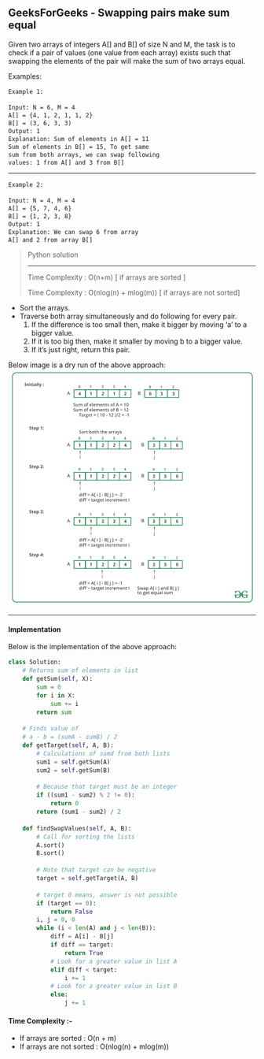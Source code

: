 ## GeeksForGeeks - Swapping pairs make sum equal

Given two arrays of integers A[] and B[] of size N and M, the task is to check if a pair of values (one value from each array) exists such that swapping the elements of the pair will make the sum of two arrays equal.

Examples:

```
Example 1:

Input: N = 6, M = 4
A[] = {4, 1, 2, 1, 1, 2}
B[] = (3, 6, 3, 3)
Output: 1
Explanation: Sum of elements in A[] = 11
Sum of elements in B[] = 15, To get same 
sum from both arrays, we can swap following 
values: 1 from A[] and 3 from B[]
```
_____

```
Example 2:

Input: N = 4, M = 4
A[] = {5, 7, 4, 6}
B[] = {1, 2, 3, 8}
Output: 1
Explanation: We can swap 6 from array 
A[] and 2 from array B[]
```

> Python solution 
> ______________________
>
> Time Complexity   : O(n+m) [ if arrays are sorted ]
>
> Time Complexity   : O(nlog(n) + mlog(m)) [ if arrays are not sorted]

- Sort the arrays.
- Traverse both array simultaneously and do following for every pair.
    1. If the difference is too small then, make it bigger by moving ‘a’ to a bigger value.
    1. If it is too big then, make it smaller by moving b to a bigger value.
    1. If it’s just right, return this pair.

Below image is a dry run of the above approach:
![Figure 1](image_1.png)
______

#### Implementation

Below is the implementation of the above approach:
```python
class Solution:
    # Returns sum of elements in list
    def getSum(self, X):
        sum = 0
        for i in X:
            sum += i
        return sum

    # Finds value of
    # a - b = (sumA - sumB) / 2
    def getTarget(self, A, B):
        # Calculations of sumd from both lists
        sum1 = self.getSum(A)
        sum2 = self.getSum(B)

        # Because that target must be an integer
        if ((sum1 - sum2) % 2 != 0):
            return 0
        return (sum1 - sum2) / 2

    def findSwapValues(self, A, B):
        # Call for sorting the lists
        A.sort()
        B.sort()

        # Note that target can be negative
        target = self.getTarget(A, B)

        # target 0 means, answer is not possible
        if (target == 0):
            return False
        i, j = 0, 0
        while (i < len(A) and j < len(B)):
            diff = A[i] - B[j]
            if diff == target:
                return True
            # Look for a greater value in list A
            elif diff < target:
                i += 1
            # Look for a greater value in list B
            else:
                j += 1
```

#### Time Complexity :-
- If arrays are sorted : O(n + m)
- If arrays are not sorted : O(nlog(n) + mlog(m))